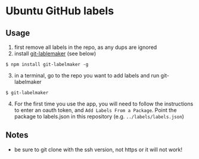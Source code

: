 # Ubuntu GitHub labels

## Usage

1. first remove all labels in the repo, as any dups are ignored
2. install [git-lablemaker](https://github.com/himynameisdave/git-labelmaker) (see below)
```
$ npm install git-labelmaker -g
```
3. in a terminal, go to the repo you want to add labels and run git-labelmaker
```
$ git-labelmaker
```
4. For the first time you use the app, you will need to follow the instructions to enter an oauth token, and `Add Labels From a Package`. Point the package to labels.json in this repository (e.g. `../labels/labels.json`) 

## Notes

* be sure to git clone with the ssh version, not https or it will not work!
